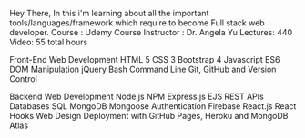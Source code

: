 Hey There, In this i'm learning about all the important tools/languages/framework which require to become Full stack web developer.
Course : Udemy
Course Instructor : Dr. Angela Yu
Lectures: 440
Video: 55 total hours


Front-End Web Development
  HTML 5
  CSS 3
  Bootstrap 4
  Javascript ES6
  DOM Manipulation
  jQuery 
  Bash Command Line
  Git, GitHub and Version Control

Backend Web Development
  Node.js
  NPM
  Express.js
  EJS
  REST
  APIs
  Databases
  SQL
  MongoDB
  Mongoose
  Authentication
  Firebase
  React.js
  React Hooks
  Web Design
  Deployment with GitHub Pages, Heroku and MongoDB Atlas
